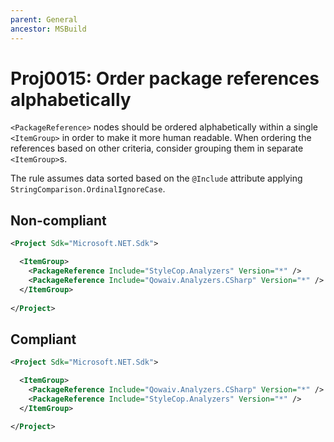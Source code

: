 ```yaml
---
parent: General
ancestor: MSBuild
---
```


# Proj0015: Order package references alphabetically
`<PackageReference>` nodes should be ordered alphabetically
within a single `<ItemGroup>` in order to make it more
human readable. When ordering the references based on
other criteria, consider grouping them in separate
`<ItemGroup>`s.

The rule assumes data sorted based on the `@Include` attribute applying
`StringComparison.OrdinalIgnoreCase`.

## Non-compliant
``` xml
<Project Sdk="Microsoft.NET.Sdk">

  <ItemGroup>
    <PackageReference Include="StyleCop.Analyzers" Version="*" />
    <PackageReference Include="Qowaiv.Analyzers.CSharp" Version="*" />
  </ItemGroup>
  
</Project>
```

## Compliant
``` xml
<Project Sdk="Microsoft.NET.Sdk">

  <ItemGroup>
    <PackageReference Include="Qowaiv.Analyzers.CSharp" Version="*" />
    <PackageReference Include="StyleCop.Analyzers" Version="*" />
  </ItemGroup>
  
</Project>
```
